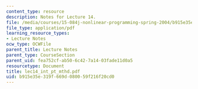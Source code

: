 ```yaml
---
content_type: resource
description: Notes for Lecture 14.
file: /media/courses/15-084j-nonlinear-programming-spring-2004/b915e35e319f669d080059f216f20cd0_lec14_int_pt_mthd.pdf
file_type: application/pdf
learning_resource_types:
- Lecture Notes
ocw_type: OCWFile
parent_title: Lecture Notes
parent_type: CourseSection
parent_uid: fea752cf-ab50-6c42-7a14-03fade11d0a5
resourcetype: Document
title: lec14_int_pt_mthd.pdf
uid: b915e35e-319f-669d-0800-59f216f20cd0
---
```

